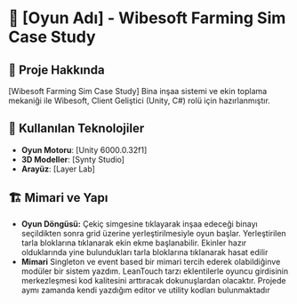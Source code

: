 # 🌾 [Oyun Adı] - Wibesoft Farming Sim Case Study

## 📌 Proje Hakkında  
[Wibesoft Farming Sim Case Study] Bina inşaa sistemi ve ekin toplama mekaniği ile Wibesoft, Client Geliştici (Unity, C#) rolü için hazırlanmıştır.

## 🚀 Kullanılan Teknolojiler  
- **Oyun Motoru**: [Unity 6000.0.32f1]  
- **3D Modeller**: [Synty Studio]
- **Arayüz**: [Layer Lab]

## 🏗 Mimari ve Yapı  
- **Oyun Döngüsü:** Çekiç simgesine tıklayarak inşaa edeceği binayı seçildikten sonra grid üzerine yerleştirilmesiyle oyun başlar. Yerleştirilen tarla bloklarına tıklanarak ekin ekme başlanabilir. Ekinler hazır olduklarında yine bulundukları tarla bloklarına tıklanarak hasat edilir
- **Mimari** Singleton ve event based bir mimari tercih ederek olabildiğinve modüler bir sistem yazdım. LeanTouch tarzı eklentilerle oyuncu girdisinin merkezleşmesi kod kalitesini arttıracak dokunuşlardan olacaktır. Projede aymı zamanda kendi yazdığım editor ve utility kodları bulunmaktadır


